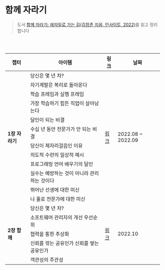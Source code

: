 # 함께 자라기

> 도서 [함께 자라기: 애자일로 가는 길(김창준 지음, 인사이트, 2022)](http://www.yes24.com/Product/Goods/67350256)를 읽고 정리합니다

<br />
<br />

<table>
  <thead>
    <tr>
      <th>챕터</th>
      <th>아이템</th>
      <th>링크</th>
      <th>날짜</th>
    </tr>
  </thead>
  <tbody>
    <tr>
      <td rowspan="12"><strong>1장 자라기</strong></td>
      <td>당신은 몇 년 차?</td>
      <td rowspan="12">
        <a href="https://obvious-spade-e4e.notion.site/1-d3dbb8754aab469b9773113115e370c4"
          >링크</a
        >
      </td>
      <td rowspan="12">2022.08 ~ 2022.09</td>
    </tr>
    <tr>
      <td>자기계발은 복리로 돌아온다</td>
    </tr>
    <tr>
      <td>학습 프레임과 실행 프레임</td>
    </tr>
    <tr>
      <td>가장 학습하기 힘든 직업이 살아남는다</td>
    </tr>
    <tr>
      <td>달인이 되는 비결</td>
    </tr>
    <tr>
      <td>수십 년 동안 전문가가 안 되는 비결</td>
    </tr>
    <tr>
      <td>당신이 제자리걸음인 이유</td>
    </tr>
    <tr>
      <td>의도적 수련의 일상적 예시</td>
    </tr>
    <tr>
      <td>프로그래밍 언어 배우기의 달인</td>
    </tr>
    <tr>
      <td>실수는 예방하는 것이 아니라 관리하는 것이다</td>
    </tr>
    <tr>
      <td>뛰어난 선생에 대한 미신</td>
    </tr>
    <tr>
      <td>나 홀로 전문가에 대한 미신</td>
    </tr>
    <tr>
      <td rowspan="10"><strong>2장 함께</strong></td>
      <td>당신은 몇 년 차?</td>
      <td rowspan="10">
        <a href="https://www.notion.so/2-d9370242f39548348f91368f23d8cbb4"
          >링크</a
        >
      </td>
      <td rowspan="10">2022.10</td>
    </tr>
    <tr>
      <td>소프트웨어 관리자의 개선 우선순위</td>
    </tr>
    <tr>
      <td>협력을 통한 추상화</td>
    </tr>
    <tr>
      <td>신뢰를 깎는 공유인가 신뢰를 쌓는 공유인가</td>
    </tr>
    <tr>
      <td>객관성의 주관성</td>
    </tr>
    <!-- <tr>
      <td></td>
    </tr>
    <tr>
      <td></td>
    </tr>
    <tr>
      <td></td>
    </tr>
    <tr>
      <td></td>
    </tr>
    <tr>
      <td></td>
    </tr> -->
  </tbody>
</table>

<br />
<br />
